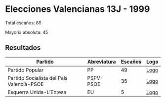 # Elecciones Valencianas 13J - 1999

Total escaños: 89

Mayoría absoluta: 45

## Resultados

| Partido | Abreviatura | Escaños | Logo |
| - | - | - | - |
| Partido Popular | PP | 49 | [Logo](https://github.com/playzzz/Pactos/blob/master/Logos/PP.jpg?raw=true)
| Partido Socialista del País Valencià-PSOE | PSPV-PSOE | 35 | [Logo](https://github.com/playzzz/Pactos/blob/master/Logos/PSOE.jpg?raw=true)
| Esquerra Unida-L'Entesa | EU | 5 | [Logo](https://github.com/playzzz/Pactos/blob/master/Logos/IU.jpg?raw=true)
